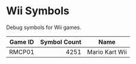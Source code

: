 # Wii Symbols

Debug symbols for Wii games.

|Game ID|Symbol Count|     Name      |
|-------|-----------:|---------------|
|RMCP01 |        4251|Mario Kart Wii |
